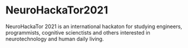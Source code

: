# NeuroHackaTor2021
NeuroHackaTor 2021 is an international hackaton for studying engineers, programmists, cognitive scienctists and others interested in neurotechnology and human daily living.
